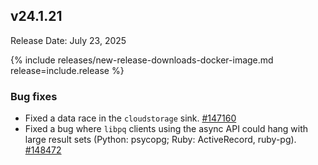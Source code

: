 ## v24.1.21

Release Date: July 23, 2025

{% include releases/new-release-downloads-docker-image.md release=include.release %}

<h3 id="v24-1-21-bug-fixes">Bug fixes</h3>

- Fixed a data race in the `cloudstorage` sink.
 [#147160][#147160]
- Fixed a bug where `libpq` clients using the async API could hang with large result sets (Python: psycopg; Ruby: ActiveRecord, ruby-pg).
 [#148472][#148472]


[#147160]: https://github.com/cockroachdb/cockroach/pull/147160
[#148472]: https://github.com/cockroachdb/cockroach/pull/148472
